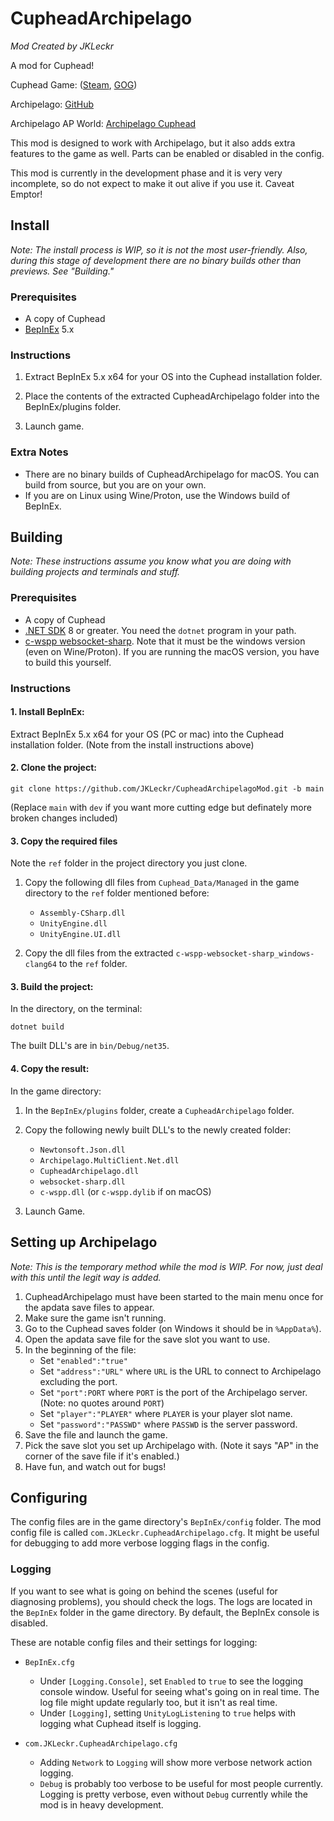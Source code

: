 # CupheadArchipelago

*Mod Created by JKLeckr*

A mod for Cuphead! 

Cuphead Game: ([Steam](http://store.steampowered.com/app/268910/Cuphead/), [GOG](https://www.gog.com/game/cuphead))

Archipelago: [GitHub](https://github.com/ArchipelagoMW/Archipelago)

Archipelago AP World: [Archipelago Cuphead](https://github.com/JKLeckr/Archipelago-cuphead)

This mod is designed to work with Archipelago, but it also adds extra features to the game as well. Parts can be enabled or disabled in the config.

This mod is currently in the development phase and it is very very incomplete, so do not expect to make it out alive if you use it. Caveat Emptor!

## Install
*Note: The install process is WIP, so it is not the most user-friendly. Also, during this stage of development there are no binary builds other than previews. See "Building."*

### Prerequisites
- A copy of Cuphead
- [BepInEx](https://github.com/BepInEx/BepInEx/releases) 5.x

### Instructions
1. Extract BepInEx 5.x x64 for your OS into the Cuphead installation folder.

2. Place the contents of the extracted CupheadArchipelago folder into the BepInEx/plugins folder.

3. Launch game.

### Extra Notes
- There are no binary builds of CupheadArchipelago for macOS. You can build from source, but you are on your own. 
- If you are on Linux using Wine/Proton, use the Windows build of BepInEx.

## Building
*Note: These instructions assume you know what you are doing with building projects and terminals and stuff.*

### Prerequisites
- A copy of Cuphead
- [.NET SDK](https://dotnet.microsoft.com/en-us/download) 8 or greater. You need the `dotnet` program in your path.
- [c-wspp websocket-sharp](https://github.com/black-sliver/c-wspp-websocket-sharp). Note that it must be the windows version (even on Wine/Proton). If you are running the macOS version, you have to build this yourself.

### Instructions
#### 1. Install BepInEx:
Extract BepInEx 5.x x64 for your OS (PC or mac) into the Cuphead installation folder. (Note from the install instructions above)

#### 2. Clone the project:
`git clone https://github.com/JKLeckr/CupheadArchipelagoMod.git -b main`
    
(Replace `main` with `dev` if you want more cutting edge but definately more broken changes included)

#### 3. Copy the required files
Note the `ref` folder in the project directory you just clone.

1. Copy the following dll files from `Cuphead_Data/Managed` in the game directory to the `ref` folder mentioned before:
    - `Assembly-CSharp.dll`
    - `UnityEngine.dll`
    - `UnityEngine.UI.dll`

2. Copy the dll files from the extracted `c-wspp-websocket-sharp_windows-clang64` to the `ref` folder.

#### 3. Build the project:
In the directory, on the terminal:

`dotnet build`

The built DLL's are in `bin/Debug/net35`.

#### 4. Copy the result:
In the game directory:
1. In the `BepInEx/plugins` folder, create a `CupheadArchipelago` folder.

2. Copy the following newly built DLL's to the newly created folder:
    - `Newtonsoft.Json.dll`
    - `Archipelago.MultiClient.Net.dll`
    - `CupheadArchipelago.dll`
    - `websocket-sharp.dll`
    - `c-wspp.dll` (or `c-wspp.dylib` if on macOS)

3. Launch Game.

## Setting up Archipelago
*Note: This is the temporary method while the mod is WIP. For now, just deal with this until the legit way is added.*

1. CupheadArchipelago must have been started to the main menu once for the apdata save files to appear.
2. Make sure the game isn't running.
3. Go to the Cuphead saves folder (on Windows it should be in `%AppData%`).
4. Open the apdata save file for the save slot you want to use.
5. In the beginning of the file:
    - Set `"enabled":"true"`
    - Set `"address":"URL"` where `URL` is the URL to connect to Archipelago excluding the port.
    - Set `"port":PORT` where `PORT` is the port of the Archipelago server. (Note: no quotes around `PORT`)
    - Set `"player":"PLAYER"` where `PLAYER` is your player slot name.
    - Set `"password":"PASSWD"` where `PASSWD` is the server password.
6. Save the file and launch the game.
7. Pick the save slot you set up Archipelago with. (Note it says "AP" in the corner of the save file if it's enabled.)
8. Have fun, and watch out for bugs!

## Configuring
The config files are in the game directory's `BepInEx/config` folder. The mod config file is called `com.JKLeckr.CupheadArchipelago.cfg`. It might be useful for debugging to add more verbose logging flags in the config.

### Logging
If you want to see what is going on behind the scenes (useful for diagnosing problems), you should check the logs.
The logs are located in the `BepInEx` folder in the game directory.
By default, the BepInEx console is disabled.

These are notable config files and their settings for logging:

- `BepInEx.cfg`
    - Under `[Logging.Console]`, set `Enabled` to `true` to see the logging console window. Useful for seeing what's going on in real time. The log file might update regularly too, but it isn't as real time.
    - Under `[Logging]`, setting `UnityLogListening` to `true` helps with logging what Cuphead itself is logging.

- `com.JKLeckr.CupheadArchipelago.cfg`
    - Adding `Network` to `Logging` will show more verbose network action logging.
    - `Debug` is probably too verbose to be useful for most people currently. Logging is pretty verbose, even without `Debug` currently while the mod is in heavy development.
